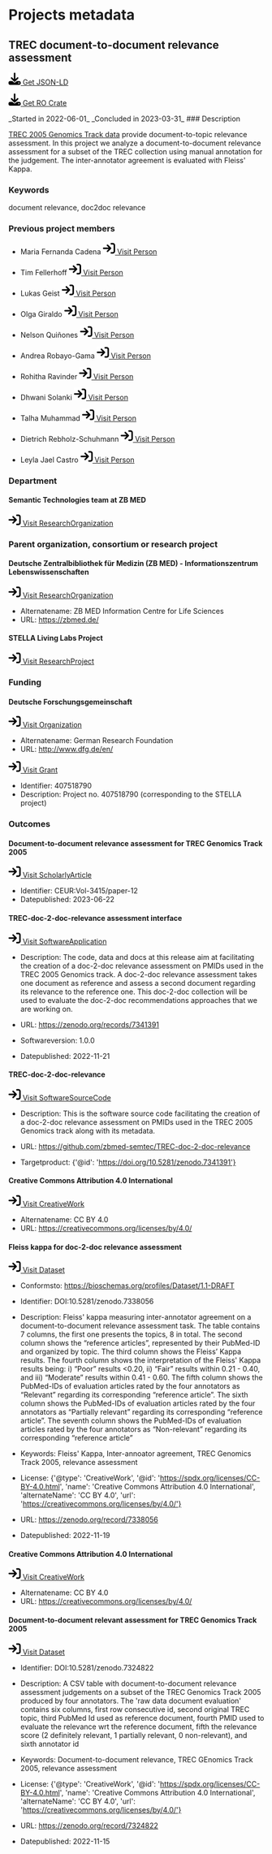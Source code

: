 # Projects metadata

## TREC document-to-document relevance assessment

<p><img src = "/images/get.svg" alt="Get JSON-LD"/><a href="https://raw.githubusercontent.com/zbmed-semtec/zbmed-semtec.github.io/main/metadata\projects\2022_TREC_doc2doc.json" target="_blank"> Get JSON-LD</a></p>
<p><img src = "/images/get.svg" alt="Get RO-Crate"/><a href="https://raw.githubusercontent.com/zbmed-semtec/zbmed-semtec.github.io/main/ro-crates/2022_TREC_doc2doc/ro-crate-metadata.json" target="_blank"> Get RO Crate</a></p>
_Started in 2022-06-01_
_Concluded in 2023-03-31_
### Description

[TREC 2005 Genomics Track data](https://trec.nist.gov/data/t14_genomics.html) provide document-to-topic relevance assessment. In this project we analyze a document-to-document relevance assessment for a subset of the TREC collection using manual annotation for the judgement. The inter-annotator agreement is evaluated with Fleiss' Kappa.
### Keywords

document relevance, doc2doc relevance
### Previous project members

-  Maria Fernanda Cadena		<a href="https://orcid.org/0000-0002-5915-8895" target="_blank"><img src = "/images/visit.svg" alt="Visit URL"/> Visit Person</a>

- Tim Fellerhoff		<a href="https://orcid.org/0000-0002-8725-1317" target="_blank"><img src = "/images/visit.svg" alt="Visit URL"/> Visit Person</a>

- Lukas Geist		<a href="https://orcid.org/0000-0002-2910-7982" target="_blank"><img src = "/images/visit.svg" alt="Visit URL"/> Visit Person</a>

- Olga Giraldo		<a href="https://orcid.org/0000-0003-2978-8922" target="_blank"><img src = "/images/visit.svg" alt="Visit URL"/> Visit Person</a>

- Nelson Quiñones		<a href="https://orcid.org/0000-0002-5037-0443" target="_blank"><img src = "/images/visit.svg" alt="Visit URL"/> Visit Person</a>

- Andrea Robayo-Gama		<a href="https://zbmed-semtec.github.io/previous_members/#andrea-robayo-gama" target="_blank"><img src = "/images/visit.svg" alt="Visit URL"/> Visit Person</a>

- Rohitha Ravinder		<a href="https://orcid.org/0009-0004-4484-6283" target="_blank"><img src = "/images/visit.svg" alt="Visit URL"/> Visit Person</a>

- Dhwani Solanki		<a href="https://orcid.org/0009-0004-1529-0095" target="_blank"><img src = "/images/visit.svg" alt="Visit URL"/> Visit Person</a>

- Talha Muhammad		<a href="https://zbmed-semtec.github.io/previous_members/#muhammad-talha" target="_blank"><img src = "/images/visit.svg" alt="Visit URL"/> Visit Person</a>

- Dietrich Rebholz-Schuhmann		<a href="https://orcid.org/0000-0002-1018-0370" target="_blank"><img src = "/images/visit.svg" alt="Visit URL"/> Visit Person</a>

- Leyla Jael Castro		<a href="https://orcid.org/0000-0003-3986-0510" target="_blank"><img src = "/images/visit.svg" alt="Visit URL"/> Visit Person</a>

### Department

#### Semantic Technologies team at ZB MED

<a href="https://zbmed-semtec.github.io/" target="_blank"><img src = "/images/visit.svg" alt="Visit URL"/> Visit ResearchOrganization</a>

### Parent organization, consortium or research project

#### Deutsche Zentralbibliothek für Medizin (ZB MED) - Informationszentrum Lebenswissenschaften

<a href="https://ror.org/0259fwx54" target="_blank"><img src = "/images/visit.svg" alt="Visit URL"/> Visit ResearchOrganization</a>

- Alternatename: ZB MED Information Centre for Life Sciences
- URL: <a href="https://zbmed.de/" target="_blank">https://zbmed.de/</a>

#### STELLA Living Labs Project

<a href="ttps://gepris.dfg.de/gepris/projekt/407518790#project" target="_blank"><img src = "/images/visit.svg" alt="Visit URL"/> Visit ResearchProject</a>

### Funding

#### Deutsche Forschungsgemeinschaft

<a href="https://ror.org/018mejw64" target="_blank"><img src = "/images/visit.svg" alt="Visit URL"/> Visit Organization</a>

- Alternatename: German Research Foundation
- URL: <a href="http://www.dfg.de/en/" target="_blank">http://www.dfg.de/en/</a>

<a href="https://gepris.dfg.de/gepris/projekt/407518790" target="_blank"><img src = "/images/visit.svg" alt="Visit URL"/> Visit Grant</a>

- Identifier: 407518790
- Description: Project no. 407518790 (corresponding to the STELLA project)
### Outcomes

#### Document-to-document relevance assessment for TREC Genomics Track 2005

<a href="https://ceur-ws.org/Vol-3415/paper-12.pdf" target="_blank"><img src = "/images/visit.svg" alt="Visit URL"/> Visit ScholarlyArticle</a>

- Identifier: CEUR:Vol-3415/paper-12
- Datepublished: 2023-06-22
#### TREC-doc-2-doc-relevance assessment interface

<a href="https://doi.org/10.5281/zenodo.7341391" target="_blank"><img src = "/images/visit.svg" alt="Visit URL"/> Visit SoftwareApplication</a>

- Description: The code, data and docs at this release aim at facilitating the creation of a doc-2-doc relevance assessment on PMIDs used in the TREC 2005 Genomics track. A doc-2-doc relevance assessment takes one document as reference and assess a second document regarding its relevance to the reference one. This doc-2-doc collection will be used to evaluate the doc-2-doc recommendations approaches that we are working on.
- URL: <a href="https://zenodo.org/records/7341391" target="_blank">https://zenodo.org/records/7341391</a>

- Softwareversion: 1.0.0
- Datepublished: 2022-11-21
#### TREC-doc-2-doc-relevance

<a href="https://github.com/zbmed-semtec/TREC-doc-2-doc-relevance" target="_blank"><img src = "/images/visit.svg" alt="Visit URL"/> Visit SoftwareSourceCode</a>

- Description: This is the software source code facilitating the creation of a doc-2-doc relevance assessment on PMIDs used in the TREC 2005 Genomics track along with its metadata.
- URL: <a href="https://github.com/zbmed-semtec/TREC-doc-2-doc-relevance" target="_blank">https://github.com/zbmed-semtec/TREC-doc-2-doc-relevance</a>

- Targetproduct: {'@id': 'https://doi.org/10.5281/zenodo.7341391'}
#### Creative Commons Attribution 4.0 International

<a href="https://spdx.org/licenses/CC-BY-4.0.html" target="_blank"><img src = "/images/visit.svg" alt="Visit URL"/> Visit CreativeWork</a>

- Alternatename: CC BY 4.0
- URL: <a href="https://creativecommons.org/licenses/by/4.0/" target="_blank">https://creativecommons.org/licenses/by/4.0/</a>

#### Fleiss kappa for doc-2-doc relevance assessment

<a href="https://doi.org/10.5281/zenodo.7338056" target="_blank"><img src = "/images/visit.svg" alt="Visit URL"/> Visit Dataset</a>

- Conformsto: https://bioschemas.org/profiles/Dataset/1.1-DRAFT
- Identifier: DOI:10.5281/zenodo.7338056
- Description: Fleiss' kappa measuring inter-annotator agreement on a document-to-document relevance assessment task. The table contains 7 columns, the first one presents the topics, 8 in total. The second column shows the “reference articles”, represented by their PubMed-ID and organized by topic. The third column shows the Fleiss’ Kappa results. The fourth column shows the interpretation of the Fleiss' Kappa results being: i) “Poor” results <0.20, ii) “Fair” results within 0.21 - 0.40, and iii) “Moderate” results within 0.41 - 0.60. The fifth column shows the PubMed-IDs of evaluation articles rated by the four annotators as “Relevant” regarding its corresponding “reference article”. The sixth column shows the PubMed-IDs of evaluation articles rated by the four annotators as “Partially relevant” regarding its corresponding “reference article”. The seventh column shows the PubMed-IDs of evaluation articles rated by the four annotators as “Non-relevant” regarding its corresponding “reference article”
- Keywords: Fleiss' Kappa, Inter-annoator agreement, TREC Genomics Track 2005, relevance assessment
- License: {'@type': 'CreativeWork', '@id': 'https://spdx.org/licenses/CC-BY-4.0.html', 'name': 'Creative Commons Attribution 4.0 International', 'alternateName': 'CC BY 4.0', 'url': 'https://creativecommons.org/licenses/by/4.0/'}
- URL: <a href="https://zenodo.org/record/7338056" target="_blank">https://zenodo.org/record/7338056</a>

- Datepublished: 2022-11-19
#### Creative Commons Attribution 4.0 International

<a href="https://spdx.org/licenses/CC-BY-4.0.html" target="_blank"><img src = "/images/visit.svg" alt="Visit URL"/> Visit CreativeWork</a>

- Alternatename: CC BY 4.0
- URL: <a href="https://creativecommons.org/licenses/by/4.0/" target="_blank">https://creativecommons.org/licenses/by/4.0/</a>

#### Document-to-document relevant assessment for TREC Genomics Track 2005

<a href="https://doi.org/10.5281/zenodo.7324822" target="_blank"><img src = "/images/visit.svg" alt="Visit URL"/> Visit Dataset</a>

- Identifier: DOI:10.5281/zenodo.7324822
- Description: A CSV table with document-to-document relevance assessment judgements on a subset of the TREC Genomics Track 2005 produced by four annotators. The 'raw data document evaluation' contains six columns, first row consecutive id, second original TREC topic, third PubMed Id used as reference document, fourth PMID used to evaluate the relevance wrt the reference document, fifth the relevance score (2 definitely relevant, 1 partially relevant, 0 non-relevant), and sixth annotator id
- Keywords: Document-to-document relevance, TREC GEnomics Track 2005, relevance assessment
- License: {'@type': 'CreativeWork', '@id': 'https://spdx.org/licenses/CC-BY-4.0.html', 'name': 'Creative Commons Attribution 4.0 International', 'alternateName': 'CC BY 4.0', 'url': 'https://creativecommons.org/licenses/by/4.0/'}
- URL: <a href="https://zenodo.org/record/7324822" target="_blank">https://zenodo.org/record/7324822</a>

- Datepublished: 2022-11-15


<script type="application/ld+json">
{
  "@context": "https://schema.org/",
  "@id": "https://zbmed-semtec.github.io/projects/2022_TREC_doc2doc",
  "@type": "ResearchProject",
  "name": "TREC document-to-document relevance assessment",
  "foundingDate": "2022-06-01",
  "dissolutionDate": "2023-03-31",
  "description": "[TREC 2005 Genomics Track data](https://trec.nist.gov/data/t14_genomics.html) provide document-to-topic relevance assessment. In this project we analyze a document-to-document relevance assessment for a subset of the TREC collection using manual annotation for the judgement. The inter-annotator agreement is evaluated with Fleiss' Kappa.",
  "keywords": "document relevance, doc2doc relevance",
  "alumni": [
    {
      "@type": "Person",
      "@id": "https://orcid.org/0000-0002-5915-8895",
      "familyName": "Cadena",
      "givenName": " Maria Fernanda"
    },
    {
      "@type": "Person",
      "@id": "https://orcid.org/0000-0002-8725-1317",
      "givenName": "Tim",
      "familyName": "Fellerhoff"
    },
    {
      "@type": "Person",
      "@id": "https://orcid.org/0000-0002-2910-7982",
      "givenName": "Lukas",
      "familyName": "Geist"
    },
    {
      "@type": "Person",
      "@id": "https://orcid.org/0000-0003-2978-8922",
      "givenName": "Olga",
      "familyName": "Giraldo"
    },
    {
      "@type": "Person",
      "@id": "https://orcid.org/0000-0002-5037-0443",
      "givenName": "Nelson",
      "familyName": "Qui\u00f1ones"
    },
    {
      "@type": "Person",
      "@id": "https://zbmed-semtec.github.io/previous_members/#andrea-robayo-gama",
      "familyName": "Robayo-Gama",
      "givenName": "Andrea"
    },
    {
      "@type": "Person",
      "@id": "https://orcid.org/0009-0004-4484-6283",
      "givenName": "Rohitha",
      "familyName": "Ravinder"
    },
    {
      "@type": "Person",
      "@id": "https://orcid.org/0009-0004-1529-0095",
      "givenName": "Dhwani",
      "familyName": "Solanki"
    },
    {
      "@type": "Person",
      "@id": "https://zbmed-semtec.github.io/previous_members/#muhammad-talha",
      "familyName": "Muhammad",
      "givenName": "Talha"
    },
    {
      "@type": "Person",
      "@id": "https://orcid.org/0000-0002-1018-0370",
      "givenName": "Dietrich",
      "familyName": "Rebholz-Schuhmann"
    },
    {
      "@type": "Person",
      "@id": "https://orcid.org/0000-0003-3986-0510",
      "givenName": "Leyla Jael",
      "familyName": "Castro"
    }
  ],
  "department": {
    "@type": "ResearchOrganization",
    "@id": "https://zbmed-semtec.github.io/",
    "name": "Semantic Technologies team at ZB MED"
  },
  "parentOrganization": [
    {
      "@type": "ResearchOrganization",
      "@id": "https://ror.org/0259fwx54",
      "name": "Deutsche Zentralbibliothek f\u00fcr Medizin (ZB MED) - Informationszentrum Lebenswissenschaften",
      "alternateName": "ZB MED Information Centre for Life Sciences",
      "url": "https://zbmed.de/"
    },
    {
      "@type": "ResearchProject",
      "@id": "ttps://gepris.dfg.de/gepris/projekt/407518790#project",
      "name": "STELLA Living Labs Project"
    }
  ],
  "funding": [
    {
      "@type": "Grant",
      "@id": "https://gepris.dfg.de/gepris/projekt/407518790",
      "funder": {
        "@type": "Organization",
        "@id": "https://ror.org/018mejw64",
        "name": "Deutsche Forschungsgemeinschaft",
        "alternateName": "German Research Foundation",
        "url": "http://www.dfg.de/en/"
      },
      "identifier": "407518790",
      "description": "Project no. 407518790 (corresponding to the STELLA project)"
    }
  ],
  "knowsAbout": [
    {
      "@type": "ScholarlyArticle",
      "@id": "https://ceur-ws.org/Vol-3415/paper-12.pdf",
      "http://purl.org/dc/terms/conformsTo": "https://bioschemas.org/profiles/ScholarlyArticle/0.3-DRAFT",
      "identifier": "CEUR:Vol-3415/paper-12",
      "name": "Document-to-document relevance assessment for TREC Genomics Track 2005",
      "datePublished": "2023-06-22"
    },
    {
      "@type": "SoftwareApplication",
      "@id": "https://doi.org/10.5281/zenodo.7341391",
      "http://purl.org/dc/terms/conformsTo": "https://bioschemas.org/profiles/ComputationalTool/1.0-RELEASE",
      "name": "TREC-doc-2-doc-relevance assessment interface",
      "description": "The code, data and docs at this release aim at facilitating the creation of a doc-2-doc relevance assessment on PMIDs used in the TREC 2005 Genomics track. A doc-2-doc relevance assessment takes one document as reference and assess a second document regarding its relevance to the reference one. This doc-2-doc collection will be used to evaluate the doc-2-doc recommendations approaches that we are working on.",
      "url": "https://zenodo.org/records/7341391",
      "softwareVersion": "1.0.0",
      "datePublished": "2022-11-21"
    },
    {
      "@type": "SoftwareSourceCode",
      "@id": "https://github.com/zbmed-semtec/TREC-doc-2-doc-relevance",
      "name": "TREC-doc-2-doc-relevance",
      "description": "This is the software source code facilitating the creation of a doc-2-doc relevance assessment on PMIDs used in the TREC 2005 Genomics track along with its metadata.",
      "url": "https://github.com/zbmed-semtec/TREC-doc-2-doc-relevance",
      "targetProduct": {
        "@id": "https://doi.org/10.5281/zenodo.7341391"
      }
    },
    {
      "@type": "Dataset",
      "@id": "https://doi.org/10.5281/zenodo.7338056",
      "conformsTo": "https://bioschemas.org/profiles/Dataset/1.1-DRAFT",
      "identifier": "DOI:10.5281/zenodo.7338056",
      "name": "Fleiss kappa for doc-2-doc relevance assessment",
      "description": "Fleiss' kappa measuring inter-annotator agreement on a document-to-document relevance assessment task. The table contains 7 columns, the first one presents the topics, 8 in total. The second column shows the \u201creference articles\u201d, represented by their PubMed-ID and organized by topic. The third column shows the Fleiss\u2019 Kappa results. The fourth column shows the interpretation of the Fleiss' Kappa results being: i) \u201cPoor\u201d results <0.20, ii) \u201cFair\u201d results within 0.21 - 0.40, and iii) \u201cModerate\u201d results within 0.41 - 0.60. The fifth column shows the PubMed-IDs of evaluation articles rated by the four annotators as \u201cRelevant\u201d regarding its corresponding \u201creference article\u201d. The sixth column shows the PubMed-IDs of evaluation articles rated by the four annotators as \u201cPartially relevant\u201d regarding its corresponding \u201creference article\u201d. The seventh column shows the PubMed-IDs of evaluation articles rated by the four annotators as \u201cNon-relevant\u201d regarding its corresponding \u201creference article\u201d",
      "keywords": "Fleiss' Kappa, Inter-annoator agreement, TREC Genomics Track 2005, relevance assessment",
      "license": {
        "@type": "CreativeWork",
        "@id": "https://spdx.org/licenses/CC-BY-4.0.html",
        "name": "Creative Commons Attribution 4.0 International",
        "alternateName": "CC BY 4.0",
        "url": "https://creativecommons.org/licenses/by/4.0/"
      },
      "url": "https://zenodo.org/record/7338056",
      "datePublished": "2022-11-19"
    },
    {
      "@type": "Dataset",
      "@id": "https://doi.org/10.5281/zenodo.7324822",
      "http://purl.org/dc/terms/conformsTo": "https://bioschemas.org/profiles/Dataset/1.1-DRAFT",
      "identifier": "DOI:10.5281/zenodo.7324822",
      "name": "Document-to-document relevant assessment for TREC Genomics Track 2005",
      "description": "A CSV table with document-to-document relevance assessment judgements on a subset of the TREC Genomics Track 2005 produced by four annotators. The 'raw data document evaluation' contains six columns, first row consecutive id, second original TREC topic, third PubMed Id used as reference document, fourth PMID used to evaluate the relevance wrt the reference document, fifth the relevance score (2 definitely relevant, 1 partially relevant, 0 non-relevant), and sixth annotator id",
      "keywords": "Document-to-document relevance, TREC GEnomics Track 2005, relevance assessment",
      "license": {
        "@type": "CreativeWork",
        "@id": "https://spdx.org/licenses/CC-BY-4.0.html",
        "name": "Creative Commons Attribution 4.0 International",
        "alternateName": "CC BY 4.0",
        "url": "https://creativecommons.org/licenses/by/4.0/"
      },
      "url": "https://zenodo.org/record/7324822",
      "datePublished": "2022-11-15"
    }
  ]
}
</script>

